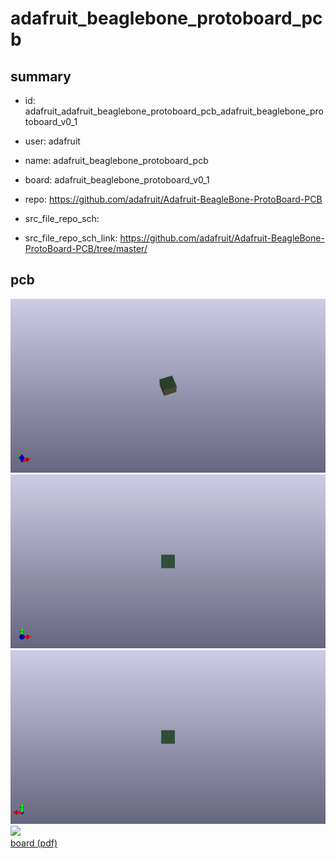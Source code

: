 # adafruit_beaglebone_protoboard_pcb
 
## summary 
* id: adafruit_adafruit_beaglebone_protoboard_pcb_adafruit_beaglebone_protoboard_v0_1
* user: adafruit
* name: adafruit_beaglebone_protoboard_pcb
* board: adafruit_beaglebone_protoboard_v0_1
* repo: https://github.com/adafruit/Adafruit-BeagleBone-ProtoBoard-PCB



* src_file_repo_sch: 
* src_file_repo_sch_link: https://github.com/adafruit/Adafruit-BeagleBone-ProtoBoard-PCB/tree/master/


## pcb  
![](working_3d_600.png) 
![](working_3d_front_600.png)  
![](working_3d_back_600.png)  
![](working_600.png)  
[board (pdf)](working.pdf)  




